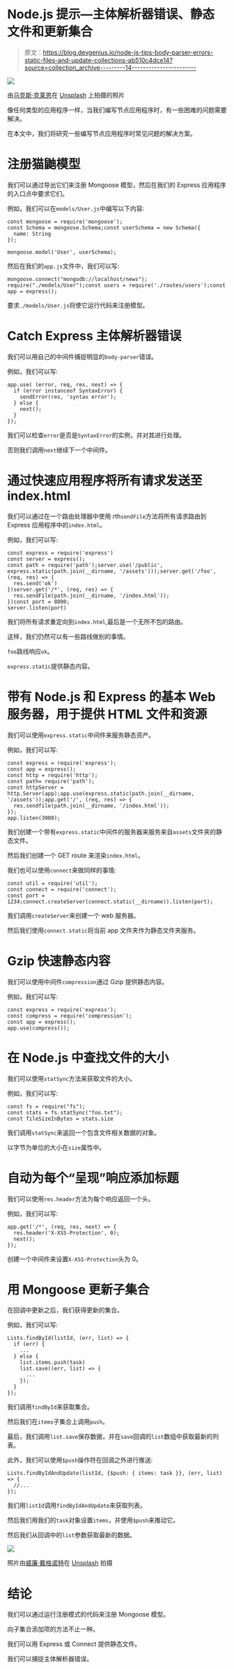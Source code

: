 # Node.js 提示—主体解析器错误、静态文件和更新集合

> 原文：<https://blog.devgenius.io/node-js-tips-body-parser-errors-static-files-and-update-collections-ab510c4dce14?source=collection_archive---------14----------------------->

![](img/67579a47a2fca05989cc3eeea552db66.png)

由[马克斯·克莱恩](https://unsplash.com/@hirmin?utm_source=medium&utm_medium=referral)在 [Unsplash](https://unsplash.com?utm_source=medium&utm_medium=referral) 上拍摄的照片

像任何类型的应用程序一样，当我们编写节点应用程序时，有一些困难的问题需要解决。

在本文中，我们将研究一些编写节点应用程序时常见问题的解决方案。

# 注册猫鼬模型

我们可以通过导出它们来注册 Mongoose 模型，然后在我们的 Express 应用程序的入口点中要求它们。

例如，我们可以在`models/User.js`中编写以下内容:

```
const mongoose = require('mongoose');
const Schema = mongoose.Schema;const userSchema = new Schema({
  name: String
});

mongoose.model('User', userSchema);
```

然后在我们的`app.js`文件中，我们可以写:

```
mongoose.connect("mongodb://localhost/news");
require("./models/User");const users = require('./routes/users');const app = express();
```

要求`./models/User.js`将使它运行代码来注册模型。

# Catch Express 主体解析器错误

我们可以用自己的中间件捕捉明显的`body-parser`错误。

例如，我们可以写:

```
app.use( (error, req, res, next) => {
  if (error instanceof SyntaxError) {
    sendError(res, 'syntax error');
  } else {
    next();
  }
});
```

我们可以检查`error`是否是`SyntaxError`的实例，并对其进行处理。

否则我们调用`next`继续下一个中间件。

# 通过快速应用程序将所有请求发送至 index.html

我们可以通过在一个路由处理器中使用 rth`sendFile`方法将所有请求路由到 Express 应用程序中的`index.html`。

例如，我们可以写:

```
const express = require('express')
const server = express();
const path = require('path');server.use('/public', express.static(path.join(__dirname, '/assets')));server.get('/foo', (req, res) => {
  res.send('ok')
})server.get('/*', (req, res) => {
  res.sendFile(path.join(__dirname, '/index.html'));
})const port = 8000;
server.listen(port)
```

我们将所有请求重定向到`index.html`,最后是一个无所不包的路由。

这样，我们仍然可以有一些路线做别的事情。

`foo`路线响应`ok`。

`express.static`提供静态内容。

# 带有 Node.js 和 Express 的基本 Web 服务器，用于提供 HTML 文件和资源

我们可以使用`express.static`中间件来服务静态资产。

例如，我们可以写:

```
const express = require('express');
const app = express();
const http = require('http');
const path= require('path');
const httpServer = http.Server(app);app.use(express.static(path.join(__dirname, '/assets'));app.get('/', (req, res) => {
  res.sendfile(path.join(__dirname, '/index.html'));
});
app.listen(3000);
```

我们创建一个带有`express.static`中间件的服务器来服务来自`assets`文件夹的静态文件。

然后我们创建一个 GET route 来渲染`index.html`。

我们也可以使用`connect`来做同样的事情:

```
const util = require('util');
const connect = require('connect');
const port = 1234;connect.createServer(connect.static(__dirname)).listen(port);
```

我们调用`createServer`来创建一个 web 服务器。

然后我们使用`connect.static`将当前 app 文件夹作为静态文件夹服务。

# Gzip 快速静态内容

我们可以使用中间件`compression`通过 Gzip 提供静态内容。

例如，我们可以写:

```
const express = require('express');
const compress = require('compression');
const app = express();
app.use(compress());
```

# 在 Node.js 中查找文件的大小

我们可以使用`statSync`方法来获取文件的大小。

例如，我们可以写:

```
const fs = require("fs");
const stats = fs.statSync("foo.txt");
const fileSizeInBytes = stats.size
```

我们调用`statSync`来返回一个包含文件相关数据的对象。

以字节为单位的大小在`size`属性中。

# 自动为每个“呈现”响应添加标题

我们可以使用`res.header`方法为每个响应返回一个头。

例如，我们可以写:

```
app.get('/*', (req, res, next) => {
  res.header('X-XSS-Protection', 0);
  next(); 
});
```

创建一个中间件来设置`X-XSS-Protection`头为 0。

# 用 Mongoose 更新子集合

在回调中更新之后，我们获得更新的集合。

例如，我们可以写:

```
Lists.findById(listId, (err, list) => {
  if (err) {
    ...
  } else {
    list.items.push(task)
    list.save((err, list) => {
      ...
    });
  }
});
```

我们调用`findById`来获取集合。

然后我们在`items`子集合上调用`push`。

最后，我们调用`list.save`保存数据，并在`save`回调的`list`数组中获取最新的列表。

此外，我们可以使用`$push`操作符在回调之外进行推送:

```
Lists.findByIdAndUpdate(listId, {$push: { items: task }}, (err, list) => {
  //...
});
```

我们用`listId`调用`findByIdAndUpdate`来获取列表。

然后我们用我们的`task`对象设置`items`，并使用`$push`来推动它。

然后我们从回调中的`list`参数获取最新的数据。

![](img/4701152c39c3d904958fc1ce3a12c2f6.png)

照片由[威廉·戴格诺特](https://unsplash.com/@williamdaigneault?utm_source=medium&utm_medium=referral)在 [Unsplash](https://unsplash.com?utm_source=medium&utm_medium=referral) 拍摄

# 结论

我们可以通过运行注册模式的代码来注册 Mongoose 模型。

向子集合添加项的方法不止一种。

我们可以用 Express 或 Connect 提供静态文件。

我们可以捕捉主体解析器错误。